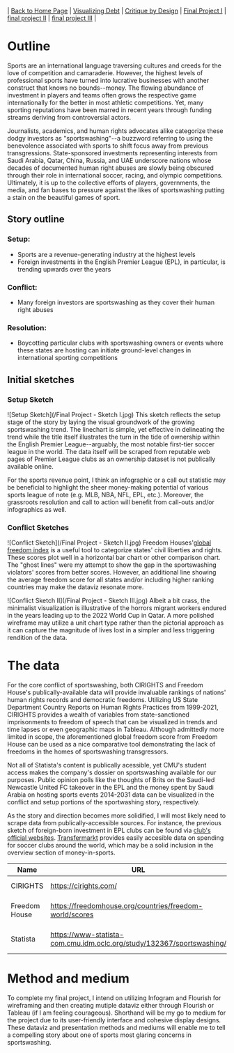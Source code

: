 | [Back to Home Page](https://cmustudent.github.io/tswd-portfolio-templates/) | [Visualizing Debt](visualizing-government-debt) | [Critique by Design](critique-by-design) | [Final Project I](final-project-part-one) | [final project II](final-project-part-two) | [final project III](final-project-part-three) |

# Outline
Sports are an international language traversing cultures and creeds for the love of competition and camaraderie. However, the highest levels of professional sports have turned into lucrative businesses with another construct that knows no bounds--money. The flowing abundance of investment in players and teams often grows the respective game internationally for the better in most athletic competitions. Yet, many sporting reputations have been marred in recent years through funding streams deriving from controversial actors.

Journalists, academics, and human rights advocates alike categorize these dodgy investors as "sportswashing"--a buzzword referring to using the benevolence associated with sports to shift focus away from previous transgressions. State-sponsored investments representing interests from Saudi Arabia, Qatar, China, Russia, and UAE underscore nations whose decades of documented human right abuses are slowly being obscured through their role in international soccer, racing, and olympic competitions. Ultimately, it is up to the collective efforts of players, governments, the media, and fan bases to pressure against the likes of sportswashing putting a stain on the beautiful games of sport. 

## Story outline
### **Setup:** 
- Sports are a revenue-generating industry at the highest levels 
- Foreign investments in the English Premier League (EPL), in particular, is trending upwards over the years
### **Conflict:** 
- Many foreign investors are sportswashing as they cover their human right abuses 
### **Resolution:** 
- Boycotting particular clubs with sportswashing owners or events where these states are hosting can initiate ground-level changes in international sporting competitions

## Initial sketches
### Setup Sketch
![Setup Sketch](/Final Project - Sketch I.jpg)
This sketch reflects the setup stage of the story by laying the visual groundwork of the growing sportswashing trend. The linechart is simple, yet effective in delineating the trend while the title itself illustrates the turn in the tide of ownership within the English Premier League--arguably, the most notable first-tier soccer league in the world. The data itself will be scraped from reputable web pages of Premier League clubs as an ownership dataset is not publically available online. 

For the sports revenue point, I think an infographic or a call out statistic may be beneficial to highlight the sheer money-making potential of various sports league of note (e.g. MLB, NBA, NFL, EPL, etc.). Moreover, the grassroots resolution and call to action will benefit from call-outs and/or infographics as well. 

### Conflict Sketches
![Conflict Sketch](/Final Project - Sketch II.jpg)
Freedom Houses'[global freedom index](https://freedomhouse.org/countries/freedom-world/scores) is a useful tool to categorize states' civil liberties and rights. These scores plot well in a horizontal bar chart or other comparison chart. The "ghost lines" were my attempt to show the gap in the sportswashing violators' scores from better scores. However, an additional line showing the average freedom score for all states and/or including higher ranking countries may make the dataviz resonate more.  

![Conflict Sketch II](/Final Project - Sketch III.jpg)
Albeit a bit crass, the minimalist visualization is illustrative of the horrors migrant workers endured in the years leading up to the 2022 World Cup in Qatar. A more polished wireframe may utilize a unit chart type rather than the pictorial approach as it can capture the magnitude of lives lost in a simpler and less triggering rendition of the data. 

# The data
For the core conflict of sportswashing, both CIRIGHTS and Freedom House's publically-available data will provide invaluable rankings of nations' human rights records and democratic freedoms. Utilizing US State Department Country Reports on Human Rights Practices from 1999-2021, CIRIGHTS provides a wealth of variables from state-sanctioned imprisonments to freedom of speech that can be visualized in trends and time lapses or even geographic maps in Tableau. Although admittedly more limited in scope, the aforementioned global freedom score from Freedom House can be used as a nice comparative tool demonstrating the lack of freedoms in the homes of sportswashing transgressors. 

Not all of Statista's content is publically acessible, yet CMU's student access makes the company's dossier on sportswashing available for our purposes. Public opinion polls like the thoughts of Brits on the Saudi-led Newcastle United FC takeover in the EPL and the money spent by Saudi Arabia on hosting sports events 2014-2031 data can be visualized in the conflict and setup portions of the sportwashing story, respectively. 

As the story and direction becomes more solidified, I will most likely need to scrape data from publically-accessible sources. For instance, the previous sketch of foreign-born investment in EPL clubs can be found via [club's official websites](https://www.tottenhamhotspur.com/the-club/investor-relations/shareholder-information/). [Transfermarkt](https://www.transfermarkt.us/premier-league/einnahmenausgaben/wettbewerb/GB1) provides easily accesible data on spending for soccer clubs around the world, which may be a solid inclusion in the overview section of money-in-sports.

| Name | URL | Description |
|------|-----|-------------|
|  CIRIGHTS  | https://cirights.com/  |   Human Rights Report Card        |
|  Freedom House |  https://freedomhouse.org/countries/freedom-world/scores   |     Global Freedom Score      |
|   Statista   |  https://www-statista-com.cmu.idm.oclc.org/study/132367/sportswashing/  |   Various Sportswashing Data    |

# Method and medium
To complete my final project, I intend on utilizing Infogram and Flourish for wireframing and then creating mutiple dataviz either through Flourish or Tableau (if I am feeling courageous). Shorthand will be my go to medium for the project due to its user-friendly interface and cohesive display designs. These dataviz and presentation methods and mediums will enable me to tell a compelling story about one of sports most glaring concerns in sportswashing. 

